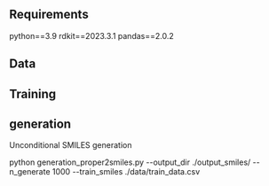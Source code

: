 **Requirements**
---------
python==3.9
rdkit==2023.3.1
pandas==2.0.2

**Data**
-------

**Training**
--------

**generation**
----------
Unconditional SMILES generation

python generation_proper2smiles.py --output_dir ./output_smiles/ --n_generate 1000 --train_smiles ./data/train_data.csv




